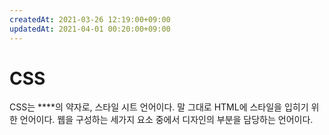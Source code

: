```yaml
---
createdAt: 2021-03-26 12:19:00+09:00
updatedAt: 2021-04-01 00:20:00+09:00
---
```


# CSS
CSS는 ****의 약자로, 스타일 시트 언어이다. 말 그대로 HTML에 스타일을 입히기 위한 언어이다. 웹을 구성하는 세가지 요소 중에서 디자인의 부분을 담당하는 언어이다.